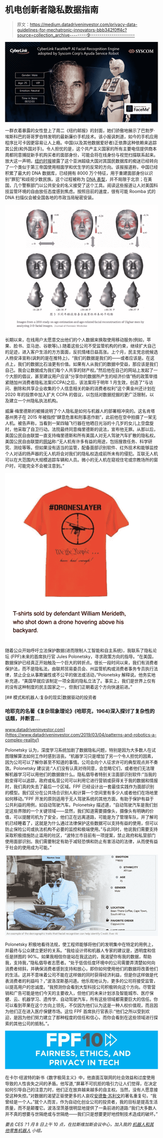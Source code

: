 # 机电创新者隐私数据指南

> 原文：<https://medium.datadriveninvestor.com/privacy-data-guidelines-for-mechatronic-innovators-bbb342f0ff4c?source=collection_archive---------9----------------------->

![](img/97cff97a3abae6e5c7da7718ee5b535f.png)

一群衣着暴露的女性登上了周二《纽约邮报》的封面，她们骄傲地展示了巴勃罗·埃斯科巴的哥哥罗伯特发明的最新廉价手机技术。该小报讽刺道，如今的手机应用程序比可卡因更容易让人上瘾。中国(以及其他数据爱好者)正依靠这种依赖来追踪其公民(和外国对手)。令人担忧的是，这个共产主义国家的所有主要电信提供商本周都同意捕捉新手机购买者的面部身份，可能会将在线身份与视觉扫描联系起来。放大这一声明，[纽约时报](https://www.nytimes.com/2019/12/03/business/china-dna-uighurs-xinjiang.html?smid=tw-nytimes&smtyp=cur)披露了这个亚洲超级大国对其国民数据库的痴迷已经转向了一个类似于第三帝国使用相面学和优生学的反常的方向。该报报道称，中国已经积累了最大的 DNA 数据库，已经拥有 8000 万个特征，用于重建面部身份以识别“罪犯”和歧视少数民族。这个过程被称为 [DNA 表型](https://www.nytimes.com/2017/10/19/nyregion/dna-phenotyping-new-york-police.html)，并不局限于北京；在美国，几个警察部门以公共安全的名义接受了这个工具。阅读这些报道让人对美国科技监管环境的自由放任态度感到焦虑。按照目前的速度，很有可能 Roomba 式的 DNA 扫描仪会被全国各地的市政当局秘密安装。

![](img/c176433695b8da20d421975de4ac2e9f.png)

长期以来，在线用户太愿意交出他们的个人数据来换取使用移动服务(例如，苹果、脸书、亚马逊、谷歌等)。).随着这些公司不受监管机构的约束，继续扩大自己的足迹，进入客户生活的方方面面，反抗情绪日益高涨。上个月，民主党总统候选人杨安泽宣称(讽刺的是在推特上)，“我们的数据是我们的——或者应该是。在这点上，我们的数据比石油更有价值。如果有人从我们的数据中受益，那应该是我们自己。我会让数据成为我们每个人共享的财产权。”然后他在自己的网站上发起了一个大胆的倡议，甚至建议用户应该“分享你的数据所产生的经济价值”杨的政策举措紧随加州消费者隐私法案(CCPA)之后，该法案将于明年 1 月生效，创造了“与访问、删除和共享企业收集的个人信息相关的新的消费者权利”这个黄金州还计划在 2020 年的投票中加入扩大 CCPA 的倡议，以包括对数据挖掘的更广泛限制，以及建立一个州隐私执法机构。

威廉·梅里德斯的被捕说明了个人隐私是如何与机器人的部署相冲突的。这名肯塔基州男子在 2015 年被指控“肆意危害和刑事恶作剧”，此前他在空中拍摄了一架无人机。被告声称，当看到一架四轴飞行器在他晒日光浴的十几岁的女儿上空盘旋时，他采取了自卫行动。法院最终同意梅里德斯的说法，宣布他无罪。从那以后，美国公民自由联盟一直支持梅里德斯和所有美国人对无人驾驶汽车扩散的隐私权。美国公民自由联盟的[网站](https://www.aclu.org/issues/privacy-technology/surveillance-technologies/domestic-drones)称:“无人机有许多有益的用途，包括搜救任务、科学研究、测绘等等。但如果没有适当的监管，配备面部识别软件、红外技术和能够监控个人对话的扬声器的无人机将会对我们的隐私权造成前所未有的侵犯。互联无人机可以在大范围内大规模追踪车辆和人员。微小的无人机在窥视住宅或宗教场所的窗户时，可能完全不会被注意到。”

![](img/fd9f1bee7a9e4dcf4e4f664ce256ab9b.png)

随着公众开始呼吁立法保护数据(进而限制人工智能和自主系统)，我联系了隐私论坛 (FPF)未来的首席执行官 Jules Polonetsky，寻求政策方向的指导。“在美国，数据保护已经真正开始触及一个巨大的转折点。很长一段时间以来，我们有消费者保护法，而不是隐私法，由联邦贸易委员会、州监管机构或消费者事务专员执行法律，禁止企业从事欺骗性或不公平的做法或活动，”Polonetsky 解释说。他务实地补充道，“美国早就应该制定一项全面的隐私立法了。事实上，我们是世界上仅有的没有这种制度的民主国家之一，但我们正朝着这个方向快速前进。”

[](https://www.datadriveninvestor.com/2019/03/04/patterns-and-robotics-a-complex-reality/) [## 模式和机器人:复杂的现实|数据驱动的投资者

### 哈耶克的名著《复杂现象理论》(哈耶克，1964)深入探讨了复杂性的话题，并断言…

www.datadriveninvestor.com](https://www.datadriveninvestor.com/2019/03/04/patterns-and-robotics-a-complex-reality/) 

Polonetsky 认为，深度学习系统加剧了数据隐私问题，特别是因为大多数人在试图理解算法如何工作时感到沮丧。“机器学习只是增加了另一个令人担忧的因素，因为公司可以了解你甚至不知道的事情。公司会向个人征求许可的典型观点并不奏效。Polonetsky 建议说:“人们没有认真对待同意，会忽略它们，或者他们无法理解机器学习可以用他们的数据做什么。隐私倡导者特别关注面部识别软件:“当我的脸变得可以追踪，政府或私营公司可以利用它进行营销或获得关于我的数据和情报时，我们真的失去了最后一个区域。FPF 已经设计出一套最佳实践作为面部识别的模型。我们区分在公共场合识别人和计算一个空间里有多少人或者他们在场地里如何移动。”FPF 开发的原则适用于无人驾驶系统的其他方面，有助于保护有益于公共利益的用例，如自动驾驶汽车。Polonetsky 描述道，“自动驾驶汽车是我们划定这些界限的一个关键领域——显然，我们知道需要摄像头，摄像头有明确的价值，可以提醒司机为了安全，他们正在远离道路，可能是为了管理车队，并了解司机已经睡着了，这就是为什么通过法律保护这些数据可以支持有益的使用，但可以防止保险公司或执法机构不必要的监控和极端使用。”与此同时，他说我们需要支持采取积极措施防止滥用的社区，“波特兰市目前有一项提案，禁止政府和私营部门使用面部识别。我们需要制定有助于减轻恐惧和防止有害活动的法律，从而使有益于社会的使用成为可能。”

![](img/f210e6bd7470712f4c3b825a2a497f4d.png)

Polonetsky 积极地看待法规，使工程师能够将他们的发明集中在特定的用例上，并最终与公众建立更好的关系。“我给设计师和机器人专家的建议是，透明度和信任是拼图的 90%。如果我相信你是站在我这边的，我渴望你有我的数据，帮助我，支持我，”隐私倡导者志愿者。“处于低信任度环境中的公司需要弄清楚如何向消费者倾斜，并确保消费者感到支持和放心，即你如何使用他们的数据将改善他们的生活。这并不意味着公司不能在这样做的同时获得经济利益，但是你这样做是代表消费者的利益吗？，”波洛涅斯基问道。他乐观地认为，更多的公司将接受监管，以提高用户的忠诚度。“我预测你会看到大型科技公司积极转向这个方向。尽管营销和广告可能是他们今天的主要收入，但他们的未来计划涉及智能城市、医疗保健、云、机器学习、遗传学、自动驾驶汽车，所有这些领域都需要巨大的信任。你可以看到苹果在这个方向上领先，不仅因为他们认为这是一种人权价值观，而且因为他们正在进入医疗保健市场。这位 FPF 首席执行官表示:“他们之所以受到欢迎，是因为他们努力建立了那种程度的信任和信心，而你会看到在这些领域进行探索的其他公司的抵制。”。

![](img/66b01d272b10b6e108fa610a0ebf6287.png)

在卡尔·纽波特的新书《数字极简主义》中，他直面互联网的社会效益和过度使用导致的人性丧失之间的矛盾。他写道,“屏幕不可抗拒的吸引力让人们觉得，在决定如何引导自己的注意力时，他们正在放弃越来越多的自主权。当然，没有人愿意接受这种失控。”对数据的渴望正驱使更多的人哀叹[安德鲁·苏利文](http://nymag.com/intelligencer/2016/09/andrew-sullivan-my-distraction-sickness-and-yours.html)的著名重复句，“我曾经是一个人。”就个人而言，作为自动化创业公司的投资者，我的目标是提高生活质量，而不是颠覆它。波洛涅茨基很明显地提供了一条前进的道路:“我们大多数人并不真的想要与世隔绝或与世隔绝——我们只是想要更好地控制技术造成的破坏。”

*要去 CES？1 月 8 日上午 10 点，在拉斯维加斯会议中心，加入我的* [*机器人和其他零售机器人*](https://hightechretailing.com/2020-agenda-2/) *小组。*